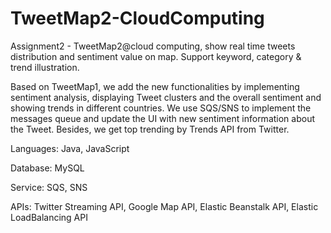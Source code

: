 # TweetMap2-CloudComputing
Assignment2 - TweetMap2@cloud computing, show real time tweets distribution and sentiment value on map. Support keyword, category &amp; trend illustration.

Based on TweetMap1, we add the new functionalities by implementing sentiment analysis, displaying Tweet clusters and the overall sentiment and showing trends in different countries. We use SQS/SNS to implement the messages queue and update the UI with new sentiment information about the Tweet. Besides, we get top trending by Trends API from Twitter.

Languages: Java, JavaScript

Database: MySQL

Service: SQS, SNS

APIs: Twitter Streaming API, Google Map API, Elastic Beanstalk API, Elastic LoadBalancing API
